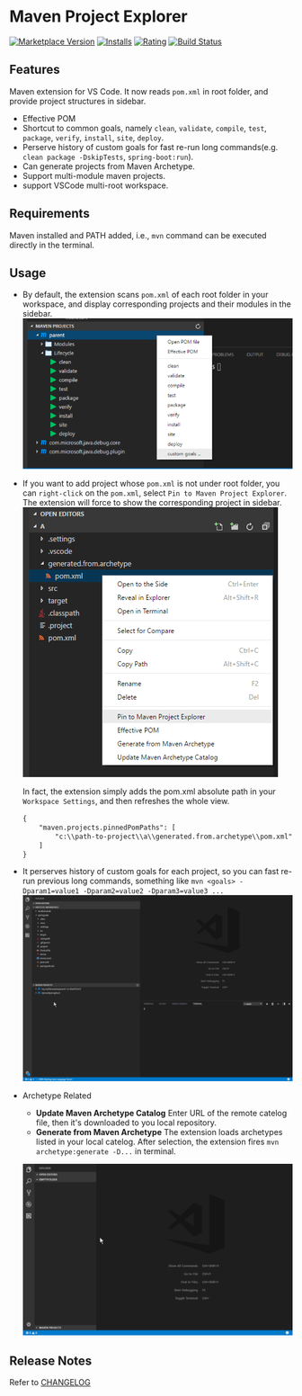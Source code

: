# Maven Project Explorer

[![Marketplace Version](https://vsmarketplacebadge.apphb.com/version-short/eskibear.vscode-maven.svg)](https://marketplace.visualstudio.com/items?itemName=eskibear.vscode-maven) [![Installs](https://vsmarketplacebadge.apphb.com/installs-short/eskibear.vscode-maven.svg)](https://marketplace.visualstudio.com/items?itemName=eskibear.vscode-maven) [![Rating](https://vsmarketplacebadge.apphb.com/rating-short/eskibear.vscode-maven.svg)](https://marketplace.visualstudio.com/items?itemName=eskibear.vscode-maven) [![Build Status](https://travis-ci.org/Eskibear/vscode-maven.svg)](https://travis-ci.org/Eskibear/vscode-maven)

## Features

Maven extension for VS Code. It now reads `pom.xml` in root folder, and provide project structures in sidebar.

* Effective POM
* Shortcut to common goals, namely `clean`, `validate`, `compile`, `test`, `package`, `verify`, `install`, `site`, `deploy`.
* Perserve history of custom goals for fast re-run long commands(e.g. `clean package -DskipTests`, `spring-boot:run`).
* Can generate projects from Maven Archetype.
* Support multi-module maven projects.
* support VSCode multi-root workspace.

## Requirements

Maven installed and PATH added, i.e., `mvn` command can be executed directly in the terminal.

## Usage

* By default, the extension scans `pom.xml` of each root folder in your workspace, and display corresponding projects and their modules in the sidebar.
![Screenshot](images/view_context.png)

* If you want to add project whose `pom.xml` is not under root folder, you can `right-click` on the `pom.xml`, select `Pin to Maven Project Explorer`. The extension will force to show the corresponding project in sidebar.
![Screenshot](images/explorer_context.png)

    In fact, the extension simply adds the pom.xml absolute path in your `Workspace Settings`, and then refreshes the whole view.
    ```
    {
        "maven.projects.pinnedPomPaths": [
            "c:\\path-to-project\\a\\generated.from.archetype\\pom.xml"
        ]
    }
    ```
* It perserves history of custom goals for each project, so you can fast re-run previous long commands, something like `mvn <goals> -Dparam1=value1 -Dparam2=value2 -Dparam3=value3 ...` 
![Screenshot](images/customGoal.gif)

* Archetype Related
    * **Update Maven Archetype Catalog** Enter URL of the remote catelog file, then it's downloaded to you local repository.
    * **Generate from Maven Archetype** The extension loads archetypes listed in your local catelog. After selection, the extension fires `mvn archetype:generate -D...` in terminal.

    ![Screenshot](images/archetype.gif)

## Release Notes

Refer to [CHANGELOG](CHANGELOG.md)
